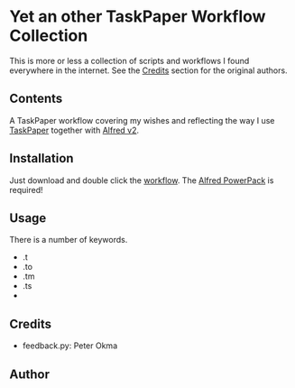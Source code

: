 # Yet an other TaskPaper Workflow Collection

This is more or less a collection of scripts and workflows I found everywhere in the internet. See the [Credits](#Credits) section for the original authors.

## Contents

A TaskPaper workflow covering my wishes and reflecting the way I use [TaskPaper](http://www.hogbaysoftware.com/products/taskpaper) together with [Alfred v2](http://www.alfredapp.com).

## Installation

Just download and double click the [workflow](). The [Alfred PowerPack](http://www.alfredapp.com/powerpack/) is required!

## Usage

There is a number of keywords.

* .t
* .to
* .tm
* .ts
* 

## Credits

* feedback.py: Peter Okma

## Author
